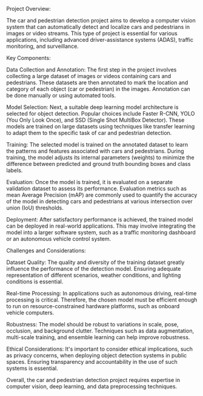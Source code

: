 Project Overview:

The car and pedestrian detection project aims to develop a computer vision system that can automatically detect and localize cars and pedestrians in images or video streams. This type of project is essential for 
various applications, including advanced driver-assistance systems (ADAS), traffic monitoring, and surveillance.

Key Components:

Data Collection and Annotation: The first step in the project involves collecting a large dataset of images or videos containing cars and pedestrians. These datasets are then annotated to mark the location and category of each object (car or pedestrian) in the images. Annotation can be done manually or using automated tools.

Model Selection: Next, a suitable deep learning model architecture is selected for object detection. Popular choices include Faster R-CNN, YOLO (You Only Look Once), and SSD (Single Shot MultiBox Detector). These models are trained on large datasets using techniques like transfer learning to adapt them to the specific task of car and pedestrian detection.

Training: The selected model is trained on the annotated dataset to learn the patterns and features associated with cars and pedestrians. During training, the model adjusts its internal parameters (weights) to minimize the difference between predicted and ground truth bounding boxes and class labels.

Evaluation: Once the model is trained, it is evaluated on a separate validation dataset to assess its performance. Evaluation metrics such as mean Average Precision (mAP) are commonly used to quantify the accuracy of the model in detecting cars and pedestrians at various intersection over union (IoU) thresholds.

Deployment: After satisfactory performance is achieved, the trained model can be deployed in real-world applications. This may involve integrating the model into a larger software system, such as a traffic monitoring dashboard or an autonomous vehicle control system.

Challenges and Considerations:

Dataset Quality: The quality and diversity of the training dataset greatly influence the performance of the detection model. Ensuring adequate representation of different scenarios, weather conditions, and lighting conditions is essential.

Real-time Processing: In applications such as autonomous driving, real-time processing is critical. Therefore, the chosen model must be efficient enough to run on resource-constrained hardware platforms, such as onboard vehicle computers.

Robustness: The model should be robust to variations in scale, pose, occlusion, and background clutter. Techniques such as data augmentation, multi-scale training, and ensemble learning can help improve robustness.

Ethical Considerations: It's important to consider ethical implications, such as privacy concerns, when deploying object detection systems in public spaces. Ensuring transparency and accountability in the use of such systems is essential.

Overall, the car and pedestrian detection project requires expertise in computer vision, deep learning, and data preprocessing techniques.

